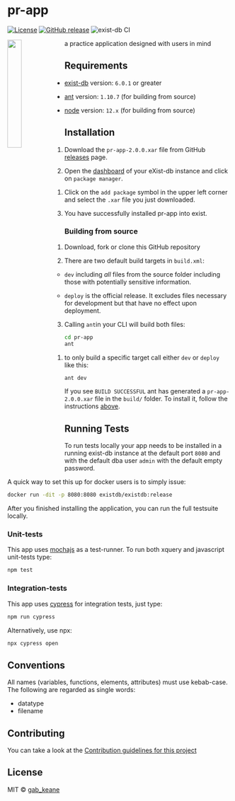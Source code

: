 # pr-app

[![License][license-img]][license-url]
[![GitHub release][release-img]][release-url]
![exist-db CI](https://github.com/Pittsburgh-NEH-Institute/pr-app/workflows/exist-db%20CI/badge.svg)

<img src="icon.png" align="left" width="25%"/>

a practice application designed with users in mind

## Requirements

*   [exist-db](http://exist-db.org/exist/apps/homepage/index.html) version: `6.0.1` or greater

*   [ant](http://ant.apache.org) version: `1.10.7` \(for building from source\)

*   [node](http://nodejs.org) version: `12.x` \(for building from source\)
    

## Installation

1.  Download  the `pr-app-2.0.0.xar` file from GitHub [releases](https://github.com/gabikeane/pr-app/releases) page.
2.  Open the [dashboard](http://localhost:8080/exist/apps/dashboard/index.html) of your eXist-db instance and click on `package manager`.

    1.  Click on the `add package` symbol in the upper left corner and select the `.xar` file you just downloaded.

3.  You have successfully installed pr-app into exist.

### Building from source

1.  Download, fork or clone this GitHub repository
2.  There are two default build targets in `build.xml`:
    *   `dev` including *all* files from the source folder including those with potentially sensitive information.
  
    *   `deploy` is the official release. It excludes files necessary for development but that have no effect upon deployment.
  
3.  Calling `ant`in your CLI will build both files:
  
```bash
cd pr-app
ant
```

   1. to only build a specific target call either `dev` or `deploy` like this:
   ```bash   
   ant dev
   ```   

If you see `BUILD SUCCESSFUL` ant has generated a `pr-app-2.0.0.xar` file in the `build/` folder. To install it, follow the instructions [above](#installation).



## Running Tests

To run tests locally your app needs to be installed in a running exist-db instance at the default port `8080` and with the default dba user `admin` with the default empty password.

A quick way to set this up for docker users is to simply issue:

```bash
docker run -dit -p 8080:8080 existdb/existdb:release
```

After you finished installing the application, you can run the full testsuite locally.

### Unit-tests

This app uses [mochajs](https://mochajs.org) as a test-runner. To run both xquery and javascript unit-tests type:

```bash
npm test
```

### Integration-tests

This app uses [cypress](https://www.cypress.io) for integration tests, just type:

```bash
npm run cypress
```

Alternatively, use npx:

```bash
npx cypress open
```
## Conventions
All names (variables, functions, elements, attributes) must use kebab-case. The following are regarded as single words:
- datatype
- filename


## Contributing

You can take a look at the [Contribution guidelines for this project](.github/CONTRIBUTING.md)

## License

MIT © [gab_keane](http://www.obdurodon.org)

[license-img]: https://img.shields.io/badge/license-MIT-blue.svg
[license-url]: https://opensource.org/licenses/MIT
[release-img]: https://img.shields.io/badge/release-1.0.0-green.svg
[release-url]: https://github.com/gabikeane/pr-app/releases/latest
